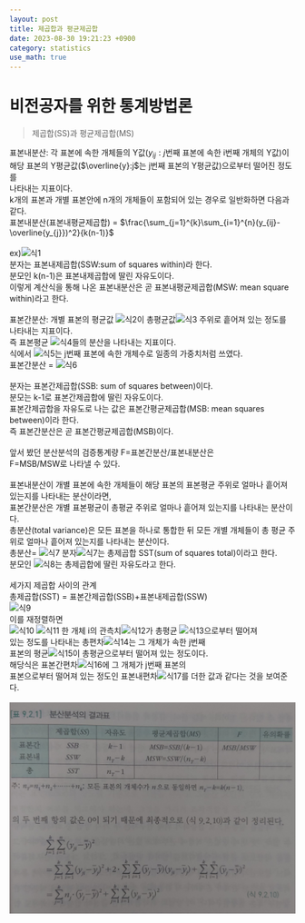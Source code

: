 ```yaml
---
layout: post
title: 제곱합과 평균제곱합  
date: 2023-08-30 19:21:23 +0900
category: statistics 
use_math: true
---
```

# 비전공자를 위한 통계방법론  
> 제곱합(SS)과 평균제곱합(MS)    

표본내분산: 각 표본에 속한 개체들의 Y값($y_{ij}:j$번째 표본에 속한 i번째 개체의 Y값)이  
해당 표본의 Y평균값($\overline{y}:j$는 j번째 표본의 Y평균값)으로부터 떨어진 정도를  
나타내는 지표이다.  
k개의 표본과 개별 표본안에 n개의 개체들이 포함되어 있는 경우로 일반화하면 다음과 같다.  
표본내분산(표본내평균제곱합) = $\frac{\sum_{j=1}^{k}\sum_{i=1}^{n}(y_{ij}-\overline{y_{j}})^2}{k(n-1)}$
<br>  
ex)![식1](https://latex.codecogs.com/svg.image?(\frac{\sum_{i=1}^{20}(y_{1i}-\overline{y}1)^2}{20-1}&plus;\frac{\sum_{i=1}^{20}(y_{2i}-\overline{y}2)^2}{20-1}&plus;\frac{\sum_{i=1}^{20}(y_{3i}-\overline{y}3)^2}{20-1}&plus;\frac{\sum_{i=1}^{20}(y_{4i}-\overline{y}_4)^2}{20-1})\div4&space;)  
분자는 표본내제곱합(SSW:sum of squares within)라 한다.  
분모인 k(n-1)은 표본내제곱합에 딸린 자유도이다.  
이렇게 계산식을 통해 나온 표본내분산은 곧 표본내평균제곱합(MSW: mean square within)라고 한다.
<br>  
표본간분산: 개별 표본의 평균값 ![식2](https://latex.codecogs.com/svg.image?\overline{y}_i&space;)이 총평균값![식3](https://latex.codecogs.com/svg.image?\overline{\overline{y}}) 주위로 흩어져 있는 정도를 나타내는 지표이다.  
즉 표본평균 ![식4](https://latex.codecogs.com/svg.image?\overline{y}_j&space;)들의 분산을 나타내는 지표이다.  
식에서 ![식5](https://latex.codecogs.com/svg.image?n_j&space;)는 j번째 표본에 속한 개체수로 일종의 가중치처럼 쓰였다.  
표본간분산 = ![식6](https://latex.codecogs.com/svg.image?\frac{\sum_{j=1}^{k}n_j\cdot(\overline{y}_j-\overline{\overline{y}})^2}{k-1}&space;)
<br>  
분자는 표본간제곱합(SSB: sum of squares between)이다.  
분모는 k-1로 표본간제곱합에 딸린 자유도이다.  
표본간제곱합을 자유도로 나는 값은 표본간평균제곱합(MSB: mean squares between)이라 한다.  
즉 표본간분산은 곧 표본간평균제곱합(MSB)이다.
<br>  
앞서 봤던 분산분석의 검증통계량 F=표본간분산/표본내분산은  
F=MSB/MSW로 나타낼 수 있다.
<br>  
표본내분산이 개별 표본에 속한 개체들이 해당 표본의 표본평균 주위로 얼마나 흩어져 있는지를 나타내는 분산이라면,  
표본간분산은 개별 표본평균이 총평균 주위로 얼마나 흩어져 있는지를 나타내는 분산이다.  
총분산(total variance)은 모든 표본을 하나로 통합한 뒤 모든 개별 개체들이 총 평균 주위로 얼마나 흩어져 있는지를 나타내는 분산이다.  
총분산= ![식7](https://latex.codecogs.com/svg.image?\frac{\sum_{j=1}^{k}\sum_{i=1}^{n}(y_{ij}-\overline{\overline{y}})^2}{n_T(=k\cdot&space;n)-1})  
분자![식7](https://latex.codecogs.com/svg.image?\sum_{j=1}^{k}\sum_{i=1}^{n}(y_{ij}-\overline{\overline{y}})^2&space;)는 총제곱합 SST(sum of squares total)이라고 한다.  
분모인 ![식8](https://latex.codecogs.com/svg.image?k\cdot&space;n-1&space;)는 총제곱합에 딸린 자유도라고 한다.
<br>  
세가지 제곱합 사이의 관계  
총제곱합(SST) = 표본간제곱합(SSB)+표본내제곱합(SSW)  
![식9](https://latex.codecogs.com/svg.image?\sum_{j=1}^{k}\sum_{i=1}^{n}(y_{ij}-\overline{\overline{y}})^2=\sum_{j=1}^{k}n_j\cdot(\overline{y}_j-\overline{\overline{y}})^2&plus;\sum_{j=1}^{k}\sum_{i=1}^{n}(y_{ij}-\overline{y_{j}})^2&space;)  
이를 재정렬하면  
![식10](https://latex.codecogs.com/svg.image?y_{ji}=\overline{\overline{y}}&plus;(y_{ji}-\overline{\overline{y}})&plus;(y_{ji}-\overline{y}_j))  
![식11](https://latex.codecogs.com/svg.image?y_{ji}-\overline{\overline{y}}=(\overline{y}_{j}-\overline{\overline{y}})&plus;(y_{ji}-\overline{y}_j))  
한 개체 i의 관측치![식12](https://latex.codecogs.com/svg.image?y_{ji})가 총평균 ![식13](https://latex.codecogs.com/svg.image?\overline{\overline{y}})으로부터 떨어져  
있는 정도를 나타내는 총편차![식14](https://latex.codecogs.com/svg.image?y_{ji}-\overline{\overline{y}})는 그 개체가 속한 j번째  
표본의 평균![식15](https://latex.codecogs.com/svg.image?\overline{y}_j&space;)이 총평균으로부터 떨어져 있는 정도이다.  
해당식은 표본간편차![식16](https://latex.codecogs.com/svg.image?\overline{y}_j-\overline{\overline{y}})에 그 개체가 j번째 표본의  
표본으로부터 떨어져 있는 정도인 표본내편차![식17](https://latex.codecogs.com/svg.image?y_{ji}-\overline{y}_j&space;)를 더한 값과 같다는 것을 보여준다.
<br>    
![분산분석 결과표](https://github.com/shina1221/shina1221.github.io/blob/main/_posts/%EB%8F%84%EC%84%9C/%EB%B9%84%EC%A0%84%EA%B3%B5%EC%9E%90%EB%A5%BC%20%EC%9C%84%ED%95%9C%20%ED%86%B5%EA%B3%84%EB%B0%A9%EB%B2%95%EB%A1%A0/img/%EB%B6%84%EC%82%B0%EB%B6%84%EC%84%9D%20%EA%B2%B0%EA%B3%BC%ED%91%9C.jpg)  
